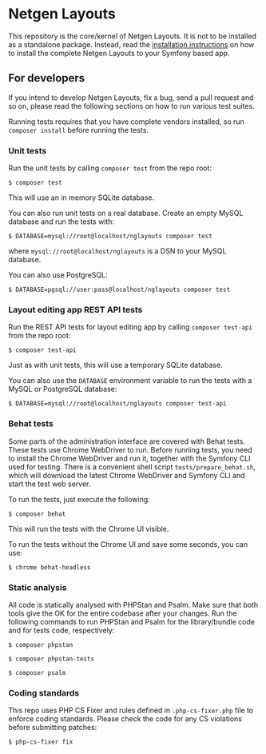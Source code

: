 # Netgen Layouts

This repository is the core/kernel of Netgen Layouts. It is not to be installed
as a standalone package. Instead, read the [installation instructions](https://docs.netgen.io/projects/layouts/en/latest/getting_started/install_existing_project.html)
on how to install the complete Netgen Layouts to your Symfony based app.

## For developers

If you intend to develop Netgen Layouts, fix a bug, send a pull request and so
on, please read the following sections on how to run various test suites.

Running tests requires that you have complete vendors installed, so run
`composer install` before running the tests.

### Unit tests

Run the unit tests by calling `composer test` from the repo root:

```
$ composer test
```

This will use an in memory SQLite database.

You can also run unit tests on a real database. Create an empty MySQL database
and run the tests with:

```
$ DATABASE=mysql://root@localhost/nglayouts composer test
```

where `mysql://root@localhost/nglayouts` is a DSN to your MySQL database.

You can also use PostgreSQL:

```
$ DATABASE=pgsql://user:pass@localhost/nglayouts composer test
```

### Layout editing app REST API tests

Run the REST API tests for layout editing app by calling `composer test-api`
from the repo root:

```
$ composer test-api
```

Just as with unit tests, this will use a temporary SQLite database.

You can also use the `DATABASE` environment variable to run the tests
with a MySQL or PostgreSQL database:

```
$ DATABASE=mysql://root@localhost/nglayouts composer test-api
```

### Behat tests

Some parts of the administration interface are covered with Behat tests. These
tests use Chrome WebDriver to run. Before running tests, you need to install
the Chrome WebDriver and run it, together with the Symfony CLI used for testing.
There is a convenient shell script `tests/prepare_behat.sh`, which will download
the latest Chrome WebDriver and Symfony CLI and start the test web server.

To run the tests, just execute the following:

```
$ composer behat
```

This will run the tests with the Chrome UI visible.

To run the tests without the Chrome UI and save some seconds, you can use:

```
$ chrome behat-headless
```

### Static analysis

All code is statically analysed with PHPStan and Psalm. Make sure that both tools
give the OK for the entire codebase after your changes. Run the following commands to
run PHPStan and Psalm for the library/bundle code and for tests code, respectively:

```
$ composer phpstan
```

```
$ composer phpstan-tests
```

```
$ composer psalm
```

### Coding standards

This repo uses PHP CS Fixer and rules defined in `.php-cs-fixer.php` file to enforce coding
standards. Please check the code for any CS violations before submitting patches:

```
$ php-cs-fixer fix
```
